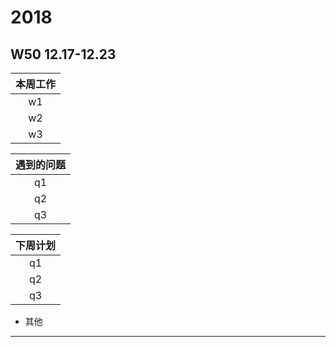 # 2018
## W50 12.17-12.23
| 本周工作 |
| :-: |
| w1 |
| w2 |
| w3 |

| 遇到的问题 |
| :-: |
| q1   |
| q2   |
| q3   |

| 下周计划 |
| :-: |
| q1 |
| q2 |
| q3 |

* 其他
-------------------------------------------------------------

